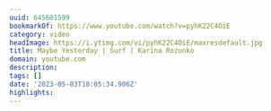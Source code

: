 ```yaml
---
uuid: 645601599
bookmarkOf: https://www.youtube.com/watch?v=pyhK22C4OiE
category: video
headImage: https://i.ytimg.com/vi/pyhK22C4OiE/maxresdefault.jpg
title: Maybe Yesterday | Surf | Karina Rozunko
domain: youtube.com
description:
tags: []
date: '2023-05-03T18:05:34.906Z'
highlights:
---
```



